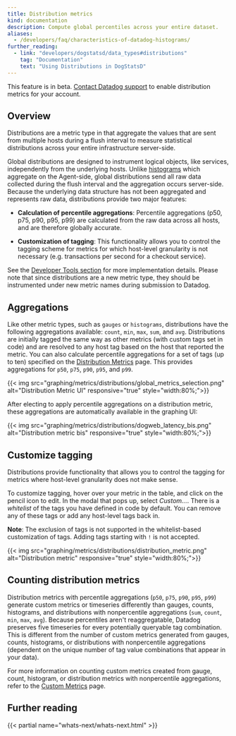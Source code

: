 ```yaml
---
title: Distribution metrics
kind: documentation
description: Compute global percentiles across your entire dataset.
aliases:
  - /developers/faq/characteristics-of-datadog-histograms/
further_reading:
  - link: "developers/dogstatsd/data_types#distributions"
    tag: "Documentation"
    text: "Using Distributions in DogStatsD"
---
```

<div class="alert alert-warning">	
This feature is in beta. <a href="https://docs.datadoghq.com/help/">Contact Datadog support</a> to enable distribution metrics for your account.	
</div>

## Overview

Distributions are a metric type in that aggregate the values that are sent from multiple hosts during a flush interval to measure statistical distributions across your entire infrastructure server-side.

Global distributions are designed to instrument logical objects, like services, independently from the underlying hosts. Unlike [histograms][1] which aggregate on the Agent-side, global distributions send all raw data collected during the flush interval and the aggregation occurs server-side. Because the underlying data structure has not been aggregated and represents raw data, distributions provide two major features:

* **Calculation of percentile aggregations**: Percentile aggregations (p50, p75, p90, p95, p99) are calculated from the raw data across all hosts, and are therefore globally accurate.

* **Customization of tagging**: This functionality allows you to control the tagging scheme for metrics for which host-level granularity is not necessary (e.g. transactions per second for a checkout service).

See the [Developer Tools section][1] for more implementation details. Please note that since distributions are a new metric type, they should be instrumented under new metric names during submission to Datadog.

## Aggregations

Like other metric types, such as `gauges` or `histograms`, distributions have the following aggregations available: `count`, `min`, `max`, `sum`, and `avg`. Distributions are initially tagged the same way as other metrics (with custom tags set in code) and are resolved to any host tag based on the host that reported the metric. You can also calculate percentile aggregations for a set of tags (up to ten) specified on the [Distribution Metrics][2] page. This provides aggregations for `p50`, `p75`, `p90`, `p95`, and `p99`.

{{< img src="graphing/metrics/distributions/global_metrics_selection.png" alt="Distribution Metric UI" responsive="true" style="width:80%;">}}

After electing to apply percentile aggregations on a distribution metric, these aggregations are automatically available in the graphing UI:

{{< img src="graphing/metrics/distributions/dogweb_latency_bis.png" alt="Distribution metric bis" responsive="true" style="width:80%;">}}

## Customize tagging

Distributions provide functionality that allows you to control the tagging for metrics where host-level granularity does not make sense. 

To customize tagging, hover over your metric in the table, and click on the pencil icon to edit. In the modal that pops up, select *Custom...*. There is a _whitelist_ of the tags you have defined in code by default. You can remove any of these tags or add any host-level tags back in. 

**Note**: The exclusion of tags is not supported in the whitelist-based customization of tags. Adding tags starting with `!` is not accepted.

{{< img src="graphing/metrics/distributions/distribution_metric.png" alt="Distribution metric" responsive="true" style="width:80%;">}}

## Counting distribution metrics
Distribution metrics with percentile aggregations (`p50`, `p75`, `p90`, `p95`, `p99`) generate custom metrics or timeseries differently than gauges, counts, histograms, and distributions with nonpercentile aggregations (`sum`, `count`, `min`, `max`, `avg`). Because percentiles aren't reaggregatable, Datadog preserves five timeseries for every potentially queryable tag combination. This is different from the number of custom metrics generated from gauges, counts, histograms, or distributions with nonpercentile aggregations (dependent on the unique number of tag value combinations that appear in your data).

For more information on counting custom metrics created from gauge, count, histogram, or distribution metrics with nonpercentile aggregations, refer to the [Custom Metrics][2] page.

## Further reading

{{< partial name="whats-next/whats-next.html" >}}

[1]: /developers/metrics/distributions
[2]: https://docs.datadoghq.com/developers/metrics/custom_metrics
